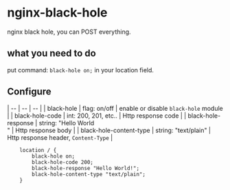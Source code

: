 # nginx-black-hole
nginx black hole, you can POST everything.

## what you need to do

put command: `black-hole on;` in your location field.

## Configure

| -- | -- | -- |
| black-hole | flag: on/off | enable or disable `black-hole` module |
| black-hole-code | int: 200, 201, etc.. | Http response code |
| black-hole-response | string: "Hello World<br> " | Http response body |
| black-hole-content-type | string: "text/plain" | Http response header, `Content-Type` |


```
    location / {
        black-hole on;
        black-hole-code 200;
        black-hole-response "Hello World!";
        black-hole-content-type "text/plain";
    }
```

